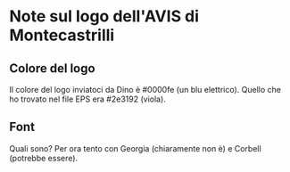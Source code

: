 Note sul logo dell'AVIS di Montecastrilli
=========================================

Colore del logo
---------------
Il colore del logo inviatoci da Dino è #0000fe (un blu elettrico).
Quello che ho trovato nel file EPS era #2e3192 (viola).

Font
----
Quali sono? Per ora tento con Georgia (chiaramente non è)
e Corbell (potrebbe essere).
